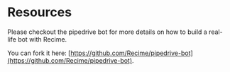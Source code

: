 # Resources

Please checkout the pipedrive bot for more details on how to build a real-life bot with Recime.

You can fork it here:
[https://github.com/Recime/pipedrive-bot](https://github.com/Recime/pipedrive-bot).





